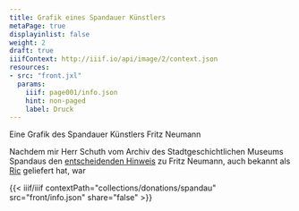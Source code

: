 ```yaml
---
title: Grafik eines Spandauer Künstlers
metaPage: true
displayinlist: false
weight: 2
draft: true
iiifContext: http://iiif.io/api/image/2/context.json
resources:
- src: "front.jxl"
  params:
    iiif: page001/info.json
    hint: non-paged
    label: Druck
---
```


Eine Grafik des Spandauer Künstlers Fritz Neumann

<!--more-->

Nachdem mir Herr Schuth vom Archiv des Stadtgeschichtlichen Museums Spandaus den [entscheidenden Hinweis](/post/ric-unknownartist/) zu Fritz Neumann, auch bekannt als [Ric](https://ric-unknownartist.projektemacher.org/) geliefert hat, war

{{< iiif/iiif contextPath="collections/donations/spandau" src="front/info.json" share="false" >}}
